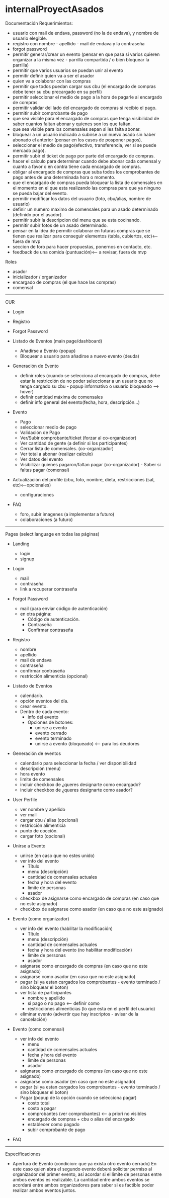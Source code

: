 # internalProyectAsados

Documentación Requerimientos:
* usuario con mail de endava, password (no la de endava), y nombre de usuario elegible.
* registro con nombre - apellido - mail de endava y la contraseña
* forgot password
* permitir generar/crear un evento (pensar en que pasa si varios quieren organizar a la misma vez - parrilla compartida / o bien bloquear la parrilla)
* permitir que varios usuarios se puedan unir al evento
* permitir definir quien va a ser el asador
* quien va a colaborar con las compras
* permitir que todos puedan cargar sus cbu (el encargado de compras debe tener su cbu precargado en su perfil)
* permitir seleccionar el medio de pago a la hora de pagarle al encargado de compras
* permitir validar del lado del encargado de compras si recibio el pago.
* permitir subir comprobante de pago
* que sea visible para el encargado de compras que tenga visibilidad de saber cuantos faltan abonar y quienes son los que faltan.
* que sea visible para los comensales sepan si les falta abonar.
* bloquear a un usuario indicado a subirse a un nuevo asado sin haber abonado el anterior (pensar en los casos de posponer pagos).
* seleccionar el medio de pago(efectivo, transferencia, ver si se puede mercado pago).
* permitir subir el ticket de pago por parte del encargado de compras.
* hacer el calculo para determinar cuando debe abonar cada comensal y cuanto a favor o en contra tiene cada encargado de compras.
* obligar al encargado de compras que suba todos los comprobantes de pago antes de una determinada hora o momento.
* que el encargado de compras pueda bloquear la lista de comensales en el momento en el que esta realizando las compras para que ya ninguno se pueda bajar del evento.
* permitir modificar los datos del usuario (foto, cbu/alias, nombre de usuario)
* definir un numero maximo de comensales para un asado determinado (definido por el asador).
* permitir subir la descripcion del menu que se esta cocinando.
* permitir subir fotos de un asado determinado.
* pensar en la idea de permitir colaborar en futuras compras que se tienen que realizar para conseguir elementos (tabla, cubiertos, etc)<-- fuera de mvp
* seccion de foro para hacer propuestas, ponernos en contacto, etc.
* feedback de una comida (puntuación)<-- a revisar, fuera de mvp


Roles
* asador
* inicializador / organizador
* encargado de compras (el que hace las compras) 
* comensal

----------------------------------------------------------------------

CUR

* Login
* Registro
* Forgot Password

* Listado de Eventos (main page/dashboard)
    - Añadirse a Evento (popup) 
    - Bloquear a usuario para añadirse a nuevo evento (deuda)

* Generación de Evento
    - definir roles (cuando se selecciona al encargado de compras, debe estar la restricción de no poder seleccionar a un usuario que no tenga cargado su cbu - popup informativo o usuario bloqueado --> hover)
    - definir cantidad máxima de comensales
    - definir info general del evento(fecha, hora, descripción...)

* Evento
    - Pago
    - seleccionar medio de pago
    - Validación de Pago
    - Ver/Subir comprobante/ticket (forzar al co-organizador)
    - Ver cantidad de gente (a definir si los participantes)
    - Cerrar lista de comensales. (co-organizador)
    - Ver total a abonar (realizar calculo)
    - Ver datos del evento
    - Visibilizar quienes pagaron/faltan pagar (co-organizador) - Saber si faltas pagar (comensal)


* Actualización del profile (cbu, foto, nombre, dieta, restricciones (sal, etc)<--opcionales) 
    - configuraciones

* FAQ
    - foro, subir imagenes (a implementar a futuro)
    - colaboraciones (a futuro)

------------------------------------------------------

Pages (select language en todas las páginas)

* Landing
    - login
    - signup

* Login
    - mail
    - contraseña
    - link a recuperar contraseña

* Forgot Password
    - mail (para enviar código de autenticación)
    - en otra página: 
        + Código de autenticación.
        + Contraseña 
        + Confirmar contraseña

* Registro
    - nombre 
    - apellido
    - mail de endava
    - contraseña
    - confirmar contraseña
    - restricción alimenticia (opcional)

* Listado de Eventos
	- calendarío.
	- opción eventos del día.
	- crear evento.
	- Dentro de cada evento:
	   + info del evento
	   + Opciones de botones:
		   + unirse a evento
		   + evento cerrado
		   + evento terminado
		   + unirse a evento (bloqueado) <-- para los deudores

* Generación de eventos
	- calendario para seleccionar la fecha / ver disponibilidad 
	- descripción (menu)
	- hora evento
	- limite de comensales
	- incluír checkbox de ¿queres designarte como encargado?
	- incluír checkbox de ¿queres designarte como asador?

* User Perfile
    - ver nombre y apellido
    - ver mail
    - cargar cbu / alias (opcional)
    - restricción alimenticia
    - punto de cocción. 
    - cargar foto (opcional)

* Unirse a Evento
	- unirse (en caso que no estes unido)
	- ver info del evento
		+ Título
		+ menu (descripción) 
		+ cantidad de comensales actuales
		+ fecha y hora del evento
		+ limite de personas
		+ asador
	- checkbox de asignarse como encargado de compras (en caso que no este asignado)
	- checkbox de asignarse como asador (en caso que no este asignado)

* Evento (como organizador)
	-  ver info del evento (habilitar la modificación)
		+ Título
		+ menu (descripción) 
		+ cantidad de comensales actuales
		+ fecha y hora del evento (no habilitar modificación)
		+ limite de personas
		+ asador
	- asignarse como encargado de compras (en caso que no este asignado)
	- asignarse como asador (en caso que no este asignado)
	- pagar (si ya estan cargados los comprobantes - evento terminado / sino bloquear el boton)
	- ver lista de participantes 
		+ nombre y apellido 
		+ si pago o no pago <-- definir como
		+ restricciones alimenticias (lo que esta en el perfil del usuario)
	- eliminar evento (advertir que hay inscriptos - avisar de la cancelación)

* Evento (como comensal)
	-  ver info del evento
		+ menu
		+ cantidad de comensales actuales
		+ fecha y hora del evento
		+ limite de personas
		+ asador
	- asignarse como encargado de compras (en caso que no este asignado)
	- asignarse como asador (en caso que no este asignado)
	- pagar (si ya estan cargados los comprobantes - evento terminado / sino bloquear el boton)

	* Pagar (popup de la opción cuando se selecciona pagar)
		-  costo total
		-  costo a pagar
		-  comprobantes (ver comprobantes) <-- a priori no visibles
		-  encargado de compras + cbu o alias del encargado
		-  establecer como pagado
		-  subir comprobante de pago

* FAQ


-------------------------------------------------------------
Especificaciones

* Apertura de Evento (condicion: que ya exista otro evento cerrado)
En este caso quien abra el segundo evento deberá solicitar permiso al organizador del primer evento, así acordar si el límite de personas entre ambos eventos es 	realizable. La cantidad entre ambos eventos se acordará entre ambos organizadores para saber si es factible poder realizar ambos eventos juntos.


